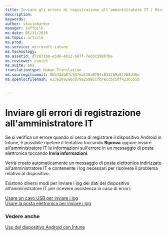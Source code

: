 ```yaml
---
title: Inviare gli errori di registrazione all'amministratore IT | Microsoft Intune
description: 
keywords: 
author: staciebarker
manager: jeffgilb
ms.date: 05/31/2016
ms.topic: article
ms.prod: 
ms.service: microsoft-intune
ms.technology: 
ms.assetid: d7c871b8-e5d8-4912-b87f-7e6bc59897be
ms.reviewer: esmich
ms.suite: ems
translationtype: Human Translation
ms.sourcegitcommit: 0bb435b87c937ea118a0794c8332b9a8f268d36e
ms.openlocfilehash: e336289290cd79a2599ccfb7eccbc5df4230555b


---
```



# Inviare gli errori di registrazione all'amministratore IT

Se si verifica un errore quando si cerca di registrare il dispositivo Android in Intune, è possibile ripetere il tentativo toccando **Riprova** oppure inviare all'amministratore IT le informazioni sull'errore in un messaggio di posta elettronica toccando **Invia informazioni**. 

Verrà creato automaticamente un messaggio di posta elettronica indirizzato all'amministratore IT e contenente i log necessari per risolvere il problema relativo al dispositivo.

Esistono diversi modi per inviare i log dei dati del dispositivo all'amministratore IT per ricevere assistenza in caso di errori:

[Usare un cavo USB per inviare i log](send-diagnostic-data-logs-to-your-it-administrator-using-a-usb-cable-android.md)</br>
[Usare la posta elettronica per inviare i log](send-diagnostic-data-logs-to-your-it-administrator-using-email-android.md)

### Vedere anche
[Uso del dispositivo Android con Intune](using-your-android-device-with-intune.md)


<!--HONumber=Jun16_HO4-->


